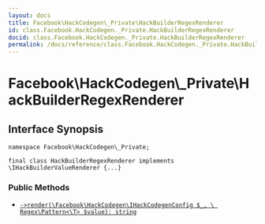 ```yaml
---
layout: docs
title: Facebook\HackCodegen\_Private\HackBuilderRegexRenderer
id: class.Facebook.HackCodegen._Private.HackBuilderRegexRenderer
docid: class.Facebook.HackCodegen._Private.HackBuilderRegexRenderer
permalink: /docs/reference/class.Facebook.HackCodegen._Private.HackBuilderRegexRenderer/
---
```

# Facebook\\HackCodegen\\_Private\\HackBuilderRegexRenderer




## Interface Synopsis




``` Hack
namespace Facebook\HackCodegen\_Private;

final class HackBuilderRegexRenderer implements \IHackBuilderValueRenderer {...}
```




### Public Methods




+ [` ->render(\Facebook\HackCodegen\IHackCodegenConfig $_, \ Regex\Pattern<\T> $value): string `](<class.Facebook.HackCodegen._Private.HackBuilderRegexRenderer.render.md>)